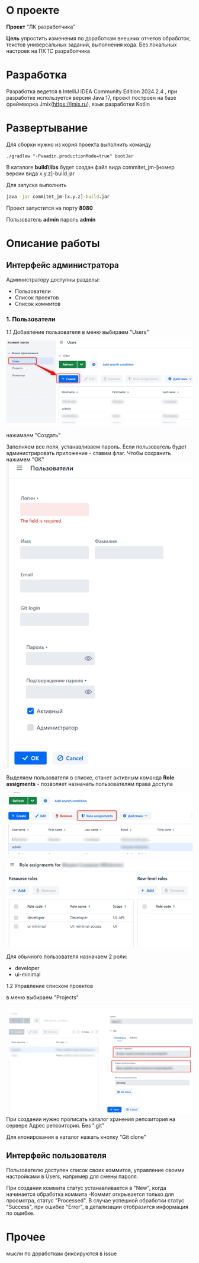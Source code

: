# О проекте

__Проект__ "ЛК разработчика"

__Цель__ упростить изменения по доработкам внешних отчетов обработок, текстов универсальных заданий, выполнения кода. Без локальных настроек на ПК 1C разработчика

# Разработка

Разработка ведется в IntelliJ IDEA Community Edition 2024.2.4 , при разработке используется версия Java 17, проект построен на базе фреймворка Jmix(https://jmix.ru), язык разработки Kotlin

# Развертывание

Для сборки нужно из корня проекта выполнить команду

```shell    
./gradlew "-Pvaadin.productionMode=true" bootJar
```

В каталоге **build\libs** будет создан файл вида commitet_jm-[номер версии вида x.y.z]-build.jar

Для запуска выполнить 
    
```cmd    
java -jar commitet_jm-[x.y.z]-build.jar  
```
Проект запустится на порту **8080**

Пользователь **admin** пароль **admin**


# Описание работы

## Интерфейс администратора

Администратору доступны разделы:
- Пользователи
- Список проектов
- Список коммитов 

### 1. Пользователи
1.1 Добавление пользователя
в меню выбираем "Users"

![ui](img_readme/int_user1.png)

нажимаем "Создать"

Заполняем все поля, устанавливаем пароль. Если пользователь будет администрировать приложение - ставим флаг. Чтобы сохранить нажимем "ОК"
![ui](img_readme/int_user2.png)

Выделяем пользователя в списке, станет активным команда **Role assigments** - позволяет назначать пользователям права доступа

![ui](img_readme/int_user3.png)


![ui](img_readme/int_user4.png)

Для обычного пользователя назначаем 2 роли:
- developer
- ui-minimal

1.2 Управление списком проектов

в меню выбираем "Projects"

![ui](img_readme/int_proj1.png)
При создании нужно прописать каталог хранения репозитория на сервере
Адрес репозитория. Без ".git"

Для клонирования в каталог нажать кнопку "Git clone"


## Интерфейс пользователя

Пользователю доступен список своих коммитов, управление своими настройками в Users, например для смены пароля.

При создании коммита  статус устанавливается в "New", когда начинается обработка коммита -Коммит открывается только для просмотра,  статус "Processed".
В случае успешной обработки статус "Success", при ошибке "Error", в детализации отобразится информация по ошибке.
 

# Прочее

мысли по доработкам фиксируются в issue